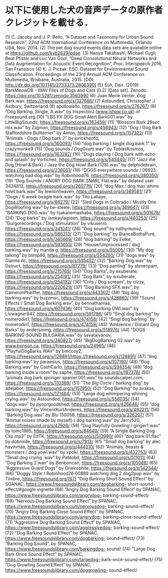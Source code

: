 # 以下に使用した犬の音声データの原作者クレジットを載せる．  
(1) C. Jacoby and J. P. Bello, ”A Dataset and Taxonomy for Urban Sound Research”,
22nd ACM International Conference on Multimedia, Orlando USA, Nov. 2014.
(2) The pet dog sound events data sets are available online at https://github.com/kyb2629/pdse.
(3) Naoya Takahashi, Michael Gygli, Beat Pfister and Luc Van Gool, ”Deep Convolutional
Neural Networks and Data Augmentation for Acoustic Event Recognition”,
Proc. Interspeech 2016, San Fransisco
(4) K. J. Piczak. ESC: Dataset for Environmental Sound Classification. Proceedings of
the 23rd Annual ACM Conference on Multimedia, Brisbane, Australia, 2015. [DOI:
http://dx.doi.org/10.1145/2733373.2806390]
(5) Suh, Dan. (2019). BarkMeowDB - WAV Files of Dogs and Cats (0.2) [Data set].
Zenodo. https://doi.org/10.5281/zenodo.3563990
(6) Juan Merie Venter, Dog Bark.wav, https://freesound.org/s/327666/
(7) Astounded, Christopher J Astbury, Switzerland
(8) apolloaiello, https://freesound.org/s/276267/
(9) ”Dog Barking, Single, A.wav” by InspectorJ (www.jshaw.co.uk) of Freesound.org
(10) ”LBS FX DOG Small Alert Bark001.wav” by LittleBigSounds, https://freesound.org/s/163459/
(11) ”Blossom Bark 29sec mix.wav” by Zajjman, https://freesound.org/s/456943/
(12) ”Dog / Dog Bark Staffordshire Bullterrier” by Anton, https://freesound.org/s/157322/
(13) ”Animals - Dogs / Dog bark 2” by jorickhoofd, https://freesound.org/s/160093/
(14) ”dog barking / single dog bark 1” by crazymonke9
(15) ”Dog sounds / DogGrunt.wav” by TobiasKosmos, https://freesound.org/s/163282/
(16) ”Dogs playing / Dog bark with echo and splash” by Vortichez, https://freesound.org/s/545440/
(17) ”Jazz the Dog (Howl & Bark) / Jazz the Dog Howl Bark (128).wav” by delphidebrain,
https://freesound.org/s/236051/
(18) ”DOGS everywhere sounds / 06923 watching bad dog.wav” by Robinhood76, https://freesound.org/s/380350/
(19) ”Dog Sounds / ANGRY DOG BARK SNARL Flat.wav” by deleted user 3424813,
https://freesound.org/s/260776/
(20) ”dog Max / dog max whine howl bark.wav” by lewisinheaven, https://freesound.org/s/389581/
(21) ”Dogs / 6 week beagle bark.wav” by Tito Lahaye, https://freesound.org/s/86279/
(22) ”Sled Dogs in Colorado / Mostly One DogWoofing.wav” by be-steele, https://freesound.org/s/369647/
(23) ”BARKING DOG.wav” by tsakanemashaba, https://freesound.org/s/501678/
(24) ”Dog barks” by iamkaylagreen, https://freesound.org/s/460253/
(25) ”Gurgorecordings / Dog stimulation” by vikuserro, https://freesound.org/s/341041/
(26) ”Dog sound” by nathymunoz, https://freesound.org/s/586213/
(27) ”Dog barking” by BiancaBothaPure, https://freesound.org/s/365669/
(28) ”dog barking” by Eelke, https://freesound.org/s/593653/
(29) ”House/Unprocessed / dog barking.wav” by manda g, https://freesound.org/s/55005/
(30) ”My dog talking” by blimp66, https://freesound.org/s/554260/
(31) ”dogs.wav” by Gianna dc, https://freesound.org/s/595452/
(32) ”Barking Dog.wav” by Dstruct, https://freesound.org/s/87779/
(33) ”Dog panting” by stevenpam, https://freesound.org/s/215765/
(34) ”Dog Barks”, by exuberate, https://freesound.org/s/254191/
(35) ”Dog Bark”, by wxuberate, https://freesound.org/s/254192/
(36) ”Crits / Dog scream”, by olzzy, https://freesound.org/s/220629/
(37) ”Dog Barking SFX.wav”, by CameronPheiffer, https://freesound.org/s/443302/
(38) ”big dog barking.wav” by buzzmsc, https://freesound.org/s/428860/
(39) ”Sound Effects / Small Dog Barking.wav”, by bennathanras, https://freesound.org/s/607436/
(40) ”Dog barking OWI.wav” by Livwagner847, https://freesound.org/s/591786/
(41) ”Singl dog barking” by nomerodin1, https://freesound.org/s/474158/
(42) ”Singl dog barking” by nomerodin1, https://freesound.org/s/474159/
(43) ”Ambience / Distant Dog Barks” by andersmmg, https://freesound.org/s/518976/
(44) ”DOGS BARKING SOUND BULGARIA.wav” by savataivanov, https://freesound.org/s/380827/
(45) ”BigDogBarking 02.wav” by www.bonson.ca, https://freesound.org/s/24965/
(46) ”PlayfulDogBarks.WAV” by bmccoy2, https://freesound.org/s/128891/https://freesound.org/s/128891/
(47) ”dog barking.wav” by paraesius, https://freesound.org/s/107190/
(48) ”Dog Barking.wav” by CashCarlo, https://freesound.org/s/594354/
(49) ”dog barking inside a room” by saphe, https://freesound.org/s/187378/
(50) ”animals dog bark springer spaniel 001.wav” by soundscalpel.com, https://freesound.org/s/110389/
(51) ”The Big Circle / barking dog” by adejabor, https://freesound.org/s/157950/
(52) ”Dog Barking” by avakas, https://freesound.org/s/171464/
(53) ”Large dog whimpering whining crying.wav” by Astounded, https://freesound.org/s/556035/
(54) ”dogs.wav” by pyoorgoodshed, https://freesound.org/s/426646/
(55) ”dog barking.wav” by VincentKurtAnderes, https://freesound.org/s/492211/
(56) ”Barking Dog.wav” by Blu 150058, https://freesound.org/s/326207/
(57) ”Animal noises (made by myself) / dog barking.wav” by Jerry520, https://freesound.org/s/47926/
(58) ”Dog Playfully Growling / ginger1.wav” by tomc1985, https://freesound.org/s/84649/
(59) ”A Single Barking Dog Clip.mp3” by EdTK, https://freesound.org/s/513990/
(60) ”dog.bark.01.flac” by dobroide, https://freesound.org/s/7913/
(61) ”Small dog barking” by alec havinmaa, https://freesound.org/s/444310/
(62) ”Animals, beasts &amp; monsters / dog yowl.wav” by xpoki, https://freesound.org/s/432753/
(63) ”Small dog crying .wav” by Pablobd, https://freesound.org/s/511011/
(64) ”Dog Barking 2.wav” by Benboncan, https://freesound.org/s/105088/
(65) ”Aggressive Guard Dogs” by Oneirophile, https://freesound.org/s/142344/
(66) ”Doggy Style / Robinhood76 00889 watching dog 2 dog2pup.wav” by Timbre, https://freesound.org/(67) ”Dog Barking Short Sound Effect” by SOANAC, https://www.freesoundslibrary.com/dogbarking-
short-sound-effect/#google vignette
(68) ”Angry Dog Barking Sound Effect” by SPANAC, https://www.freesoundslibrary.com/angrydog-
barking-sound-effect/　
(69) ”Nervous Dog Barking Sound Effect” by SPANAC, https://www.freesoundslibrary.com/nervousdog-
barking-sound-effect/
(70) ”Angry Dog Barking Close Sound Effect” by SPANAC, https://www.freesoundslibrary.com/angrydog-
barking-close-sound-effect/
(71) ”Aggressive Dog Barking Sound Effect” by SPANAC, https://www.freesoundslibrary.com/aggressivedog-
barking-sound-effect/
(72) ”Dog Barking Sound Effect” by SPANAC, https://www.freesoundslibrary.com/dogbarking-
sound-effect/
(73) ”Barking Dog Sound”, by SPANAC, https://www.freesoundslibrary.com/barkingdog-
sound/
(74) ”Large Dog Bark Once Sound Effect” by SPANAC, https://www.freesoundslibrary.com/largedog-
bark-once-sound-effect/
(75) ”Dog Growling Sound Effect” by SPANAC, https://www.freesoundslibrary.com/doggrowling-
sound-effect/
